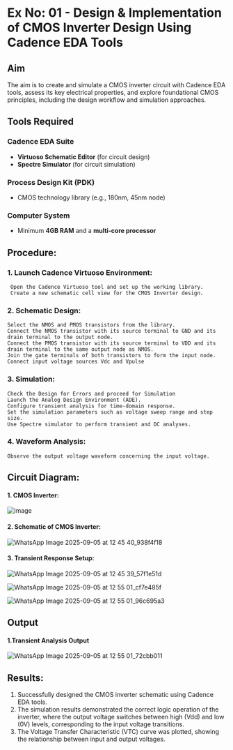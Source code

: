 # Ex No: 01 - Design & Implementation of CMOS Inverter Design Using Cadence EDA Tools

## Aim
The aim is to create and simulate a CMOS inverter circuit with Cadence EDA tools, assess its key electrical properties, and explore foundational CMOS principles, including the design workflow and simulation approaches.

## Tools Required

### Cadence EDA Suite
- **Virtuoso Schematic Editor** (for circuit design)  
- **Spectre Simulator** (for circuit simulation)  

### Process Design Kit (PDK)
- CMOS technology library (e.g., 180nm, 45nm node)  

### Computer System
- Minimum **4GB RAM** and a **multi-core processor**

## Procedure:
### 1. Launch Cadence Virtuoso Environment:
     Open the Cadence Virtuoso tool and set up the working library.
     Create a new schematic cell view for the CMOS Inverter design.
### 2. Schematic Design:
    Select the NMOS and PMOS transistors from the library.
    Connect the NMOS transistor with its source terminal to GND and its drain terminal to the output node.
    Connect the PMOS transistor with its source terminal to VDD and its drain terminal to the same output node as NMOS.
    Join the gate terminals of both transistors to form the input node.
    Connect input voltage sources Vdc and Vpulse
### 3. Simulation:
    Check the Design for Errors and proceed for Simulation
    Launch the Analog Design Environment (ADE).
    Configure transient analysis for time-domain response.
    Set the simulation parameters such as voltage sweep range and step size.
    Use Spectre simulator to perform transient and DC analyses.
### 4. Waveform Analysis:
    Observe the output voltage waveform concerning the input voltage.

## Circuit Diagram:
#### 1. CMOS Inverter:

![image](https://github.com/user-attachments/assets/e3e06487-52b2-4b56-9dcd-03c5c9394a4c)


#### 2. Schematic of CMOS Inverter:

![WhatsApp Image 2025-09-05 at 12 45 40_938f4f18](https://github.com/user-attachments/assets/5958ba57-950e-4a15-8b0e-2049c5f21e81)


#### 3. Transient Response Setup:

![WhatsApp Image 2025-09-05 at 12 45 39_57f1e51d](https://github.com/user-attachments/assets/3b190a78-6855-477a-b784-97aad618b727)

![WhatsApp Image 2025-09-05 at 12 55 01_cf7e485f](https://github.com/user-attachments/assets/52222995-0f73-46fd-81c3-d2755ac48cbb)

![WhatsApp Image 2025-09-05 at 12 55 01_96c695a3](https://github.com/user-attachments/assets/950ca39d-8c50-44e7-a343-7e2995a1094a)



## Output
#### 1.Transient Analysis Output

  ![WhatsApp Image 2025-09-05 at 12 55 01_72cbb011](https://github.com/user-attachments/assets/901f4e19-d911-449e-96de-b9d8a0d47f38)


## Results:

1.	Successfully designed the CMOS inverter schematic using Cadence EDA tools.
2.	The simulation results demonstrated the correct logic operation of the inverter, where the output voltage switches between high (Vdd) and low (0V) levels, corresponding to the input voltage transitions.
3.	The Voltage Transfer Characteristic (VTC) curve was plotted, showing the relationship between input and output voltages.











